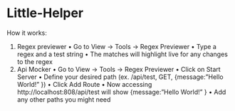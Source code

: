 # Little-Helper

How it works:
1.	Regex previewer
•	Go to View → Tools → Regex Previewer
•	Type a regex and a test string
•	The matches will highlight live for any changes to the regex
2.	Api Mocker
•	Go to View → Tools → Regex Previewer
•	Click on Start Server
•	Define your desired path (ex. /api/test, GET, {message:”Hello World!” })
•	Click Add Route
•	 Now accessing http://localhost:808/api/test will show {message:”Hello World!” }
•	Add any other paths you might need
